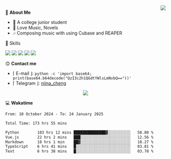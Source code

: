 <a href="#">
    <img align="right" src="https://github-readme-stats-tau-lilac-25.vercel.app/api?username=irorange27&count_private=true&show_icons=true&theme=transparent" />
</a>

💭 **About Me**

- 🏫 A college junior student
- 🍕 Love Music, Novels
- 🎶 Composing music with using Cubase and REAPER


🚀 Skills

![](https://img.shields.io/badge/-python-3e74a2?style=for-the-badge&logo=Python&logoColor=fff
)
![](https://img.shields.io/badge/-javascript-f0db4f?style=for-the-badge&logo=JavaScript&logoColor=fff
)
![](https://img.shields.io/badge/-vue3-41b883?style=for-the-badge&logo=Vue.js&logoColor=fff
)
![](https://img.shields.io/badge/-docker-2496ed?style=for-the-badge&logo=Docker&logoColor=fff
)
![](https://img.shields.io/badge/-linux-000000?style=for-the-badge&logo=Linux&logoColor=fff&color=000
)

😊 **Contact me**

- ⌈ E-mail ⌋: `python -c 'import base64; print(base64.b64decode("QzI3c2h1QGdtYWlsLmNvbQ=="))'`
- ⌈ Telegram ⌋: [niina_cheng](https://t.me/niina_cheng)

</p>
    <p align="center">
    <img src="https://profile-counter.glitch.me/{irorange27}/count.svg" />
</p>

💻 **Wakatime**

<!--START_SECTION:waka-->

```txt
From: 10 October 2024 - To: 24 January 2025

Total Time: 173 hrs 55 mins

Python        103 hrs 12 mins ██████████████▓░░░░░░░░░░   58.80 %
Vue.js        22 hrs 2 mins   ███░░░░░░░░░░░░░░░░░░░░░░   12.56 %
Markdown      18 hrs 1 min    ██▓░░░░░░░░░░░░░░░░░░░░░░   10.27 %
TypeScript    6 hrs 41 mins   █░░░░░░░░░░░░░░░░░░░░░░░░   03.81 %
Text          6 hrs 38 mins   █░░░░░░░░░░░░░░░░░░░░░░░░   03.78 %
```

<!--END_SECTION:waka-->
